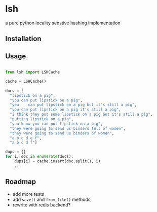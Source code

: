 lsh
===

a pure python locality senstive hashing implementation

## Installation

## Usage
```python

from lsh import LSHCache

cache = LSHCache()
    
docs = [
  "lipstick on a pig",
  "you can put lipstick on a pig",
  "you    can put lipstick on a pig but it's still a pig",
  "you can put lipstick on a pig it's still a pig",
  "i think they put some lipstick on a pig but it's still a pig",
  "putting lipstick on a pig",
  "you know you can put lipstick on a pig",
  "they were going to send us binders full of women",
  "they were going to send us binders of women",
  "a b c d e f",
  "a b c d f"]

dups = {}
for i, doc in enumerate(docs):
    dups[i] = cache.insert(doc.split(), i)
    ...
````

## Roadmap
* add more tests
* add `save()` and `from_file()` methods
* rewrite with redis backend?
